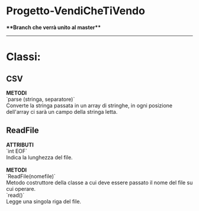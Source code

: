 <h1>Progetto-VendiCheTiVendo</h1>
<b>**Branch che verrà unito al master**</b>
<hr>
<h1>Classi:</h1>
<h2>CSV</h2>
<b>METODI</b><br>
`parse (stringa, separatore)`<br>
Converte la stringa passata in un array di stringhe, in ogni posizione dell'array ci sarà un campo della stringa letta.<br>

<h2>ReadFile</h2>
<b>ATTRIBUTI</b><br>
`int EOF`<br>
Indica la lunghezza del file.<br><br>
<b>METODI</b><br>
`ReadFile(nomefile)`<br>
Metodo costruttore della classe a cui deve essere passato il nome del file su cui operare.<br>
`read()`<br>
Legge una singola riga del file.<br>
